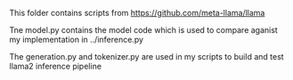 This folder contains scripts from https://github.com/meta-llama/llama

Tne model.py contains the model code which is used to compare aganist my implementation in ../inference.py

The generation.py and tokenizer.py are used in my scripts to build and test llama2 inference pipeline
